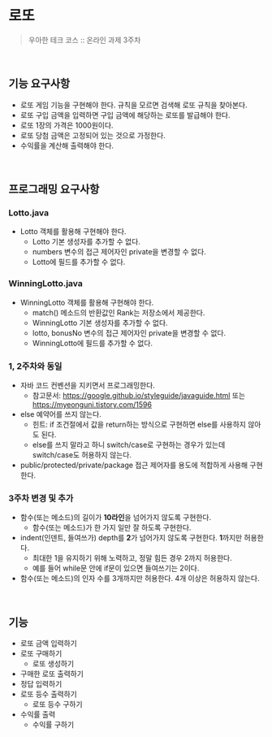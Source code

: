 # 로또 

> 우아한 테크 코스 :: 온라인 과제 3주차

&nbsp;

## 기능 요구사항

- 로또 게임 기능을 구현해야 한다. 규칙을 모르면 검색해 로또 규칙을 찾아본다.
- 로또 구입 금액을 입력하면 구입 금액에 해당하는 로또를 발급해야 한다.
- 로또 1장의 가격은 1000원이다.
- 로또 당첨 금액은 고정되어 있는 것으로 가정한다.
- 수익률을 계산해 출력해야 한다.

&nbsp;

## 프로그래밍 요구사항

### Lotto.java

- Lotto 객체를 활용해 구현해야 한다.
    + Lotto 기본 생성자를 추가할 수 없다.
    + numbers 변수의 접근 제어자인 private을 변경할 수 없다.
    + Lotto에 필드를 추가할 수 없다.

### WinningLotto.java

- WinningLotto 객체를 활용해 구현해야 한다.
    + match() 메소드의 반환값인 Rank는 저장소에서 제공한다.
    + WinningLotto 기본 생성자를 추가할 수 없다.
    + lotto, bonusNo 변수의 접근 제어자인 private을 변경할 수 없다.
    + WinningLotto에 필드를 추가할 수 없다.

### 1, 2주차와 동일

- 자바 코드 컨벤션을 지키면서 프로그래밍한다.
    + 참고문서: https://google.github.io/styleguide/javaguide.html 또는 https://myeonguni.tistory.com/1596
- else 예약어를 쓰지 않는다.
    + 힌트: if 조건절에서 값을 return하는 방식으로 구현하면 else를 사용하지 않아도 된다.
    + else를 쓰지 말라고 하니 switch/case로 구현하는 경우가 있는데 switch/case도 허용하지 않는다.
- public/protected/private/package 접근 제어자를 용도에 적합하게 사용해 구현한다.

### 3주차 변경 및 추가

- 함수(또는 메소드)의 길이가 **10라인**을 넘어가지 않도록 구현한다.
    + 함수(또는 메소드)가 한 가지 일만 잘 하도록 구현한다.
- indent(인덴트, 들여쓰가) depth를 **2**가 넘어가지 않도록 구현한다. **1**까지만 허용한다.
    + 최대한 1을 유지하기 위해 노력하고, 정말 힘든 경우 2까지 허용한다.
    + 예를 들어 while문 안에 if문이 있으면 들여쓰기는 2이다.
- 함수(또는 메소드)의 인자 수를 3개까지만 허용한다. 4개 이상은 허용하지 않는다.

&nbsp;

## 기능

- 로또 금액 입력하기
- 로또 구매하기
    + 로또 생성하기
- 구매한 로또 출력하기
- 정답 입력하기
- 로또 등수 출력하기
    + 로또 등수 구하기
- 수익률 출력
    + 수익률 구하기


